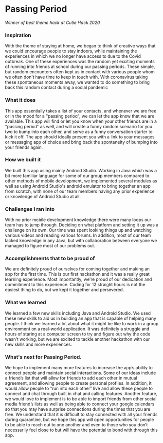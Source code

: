 # Passing Period

*Winner of best theme hack at Cutie Hack 2020*

### Inspiration 
With the theme of staying at home, we began to think of creative ways that we could encourage people to stay indoors, while maintaining the experiences in which we no longer have access to due to the Covid outbreak. One of these experiences was the random yet exciting moments of running into friends at school during our passing periods. These simple, but random encounters often kept us in contact with various people whom we often don't have time to keep in touch with. With coronavirus taking these spontaneous moments away, we wanted to do something to bring back this random contact during a social pandemic

### What it does
This app essentially takes a list of your contacts, and whenever we are free or in the mood for a "passing period", we can let the app know that we are available. This app will find or let you know when your other friends are in a "passing period" as well, and will create a funny random scenario for you two to bump into each other, and serve as a funny conversation starter to kick it off. The app should ideally present you with a link to your messages or messaging app of choice and bring back the spontaneity of bumping into your friends again.

### How we built it
We built this app using mainly Android Studio. Working in Java which was a bit more familiar language for some of our group members compared to other methods of mobile development, we implemented several modules as well as using Android Studio's android emulator to bring together an app from scratch, with none of our team members having any prior experience or knowledge of Android Studio at all.

### Challenges I ran into
With no prior mobile development knowledge there were many loops our team has to jump through. Deciding on what platform and setting it up was a challenge on its own. Our time was spent looking things up and watching various videos and reading various forums. In addition, most of our team lacked knowledge in any Java, but with collaboration between everyone we managed to figure most of our problems out.

### Accomplishments that to be proud of
We are definitely proud of ourselves for coming together and making an app for the first time. This is our first hackathon and it was a really great learning experience. Most importantly, we're proud of our dedication and commitment to this experience. Coding for 12 straight hours is not the easiest thing to do, but we kept it together and persevered.

### What we learned
We learned a few new skills including Java and Android Studio. We used these new skills to aid us in building an app that is capable of helping many people. I think we learned a lot about what it might be like to work in a group environment on a real-world application. It was definitely a struggle and hours of staring at a computer screen to try and figure out why the code wasn't working, but we are excited to tackle another hackathon with our new skills and more experiences.

### What's next for Passing Period.
We hope to implement many more features to increase the app’s ability to connect people and maintain social interactions. Some of our ideas include a friend’s list that will allow for friends to add each other in mutual agreement, and allowing people to create personal profiles. In addition, it would allow people to “run into each other” live and allow these people to connect and chat through built in chat and calling features. Another feature, we would love to implement is to be able to import friends from other social media friend’s lists as well as being able to connect your google calendars so that you may have surprise connections during the times that you are free. We understand that it is difficult to stay connected with all your friends during quarantine, but we hope this app will open opportunities for people to be able to reach out to one another and even to those who you don’t necessarily feel close to but will have the potential to bond with through this app.
